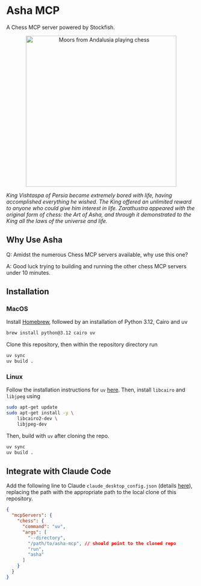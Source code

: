# Asha MCP
A Chess MCP server powered by Stockfish.

<!-- Image: https://upload.wikimedia.org/wikipedia/commons/b/bd/Moors_from_Andalusia_playing_chess.jpg -->
<p align="center">
  <img src="https://upload.wikimedia.org/wikipedia/commons/b/bd/Moors_from_Andalusia_playing_chess.jpg" width="400" alt="Moors from Andalusia playing chess">
</p>

<p><em>
King Vishtaspa of Persia became extremely bored with life, having accomplished everything he wished. The King offered an unlimited reward to anyone who could give him interest in life. Zarathustra appeared with the original form of chess: the Art of Asha, and through it demonstrated to the King all the laws of the universe and life.
</em></p>


## Why Use Asha
Q: Amidst the numerous Chess MCP servers available, why use this one? 

A: Good luck trying to building and running the other chess MCP servers under 10 minutes.

## Installation 
### MacOS
Install [Homebrew](https://brew.sh), followed by an installation of Python 3.12, Cairo and uv
```bash
brew install python@3.12 cairo uv
```
Clone this repository, then within the repository directory run 
```bash 
uv sync
uv build .
```

### Linux
Follow the installation instructions for `uv` [here](https://docs.astral.sh/uv/getting-started/installation/). Then, install `libcairo` and `libjpeg` using 
```bash
sudo apt-get update
sudo apt-get install -y \
    libcairo2-dev \
    libjpeg-dev
```
Then, build with `uv` after cloning the repo. 

```bash 
uv sync
uv build .
```

## Integrate with Claude Code
Add the following line to Claude `claude_desktop_config.json` (details [here](https://modelcontextprotocol.io/quickstart/user)), replacing the path with the appropriate path to the local clone of this repository.
```json
{
  "mcpServers": {
    "chess": {
      "command": "uv",
      "args": [
        "--directory",
        "/path/to/asha-mcp", // should point to the cloned repo
        "run",
        "asha"
      ]
    }
  }
}
```